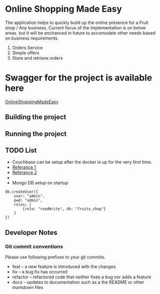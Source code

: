 # Online Shopping Made Easy

The application helps to quickly build up the online presence for a Fruit shop / Any business. Current focus of the implementation is on below areas. but it will be enchanced in future to accomodate other needs based on business requirements.

1. Orders Service
2. Simple offers
3. Store and retrieve orders

# Swagger for the project is available here

[OnlineShoppingMadeEasy](https://kishoretulsiani.github.io/OnlineShoppingMadeEasy/swagger/index.html)

## Building the project

## Running the project

## TODO List

* Couchbase can be setup after the docker is up for the very first time.
* [Referance 1](https://github.com/madhur/couchbase-docker)
* [Referance 2](https://github.com/arun-gupta/docker-images/blob/master/couchbase/configure-node.sh)
*
* Mongo DB setup on startup

```
db.createUser({
    user: "admin",
    pwd: "admin",
    roles: [
        {role: "readWrite", db: "fruits_shop"}
    ]
})

```

## Developer Notes

### Git commit conventions

Please use following prefixes to your git commits.

* feat – a new feature is introduced with the changes
* fix – a bug fix has occurred
* refactor – refactored code that neither fixes a bug nor adds a feature
* docs – updates to documentation such as a the README or other markdown files

